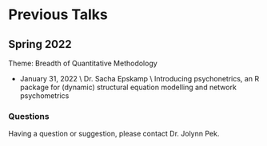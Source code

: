 # Previous Talks



## Spring 2022
Theme: Breadth of Quantitative Methodology

- January 31, 2022 \\
Dr. Sacha Epskamp \\
Introducing psychonetrics, an R package for (dynamic) structural equation modelling and network psychometrics

### Questions

Having a question or suggestion, please contact Dr. Jolynn Pek.
